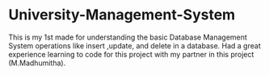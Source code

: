 # University-Management-System
This is my 1st made for understanding the basic  Database Management System operations like insert ,update, and delete in a database. Had a great experience learning to code for this project with my partner in this project (M.Madhumitha).
